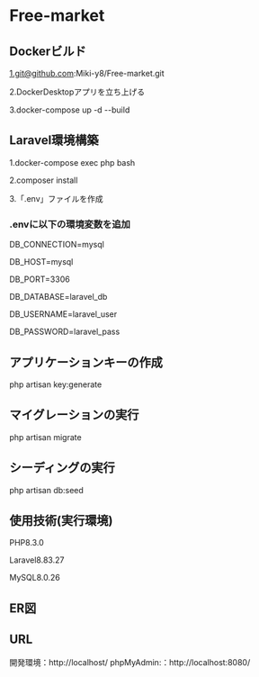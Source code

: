 # Free-market
## Dockerビルド

1.git@github.com:Miki-y8/Free-market.git

2.DockerDesktopアプリを立ち上げる

3.docker-compose up -d --build

## Laravel環境構築

1.docker-compose exec php bash

2.composer install

3.「.env」ファイルを作成

### .envに以下の環境変数を追加

DB_CONNECTION=mysql

DB_HOST=mysql

DB_PORT=3306

DB_DATABASE=laravel_db

DB_USERNAME=laravel_user

DB_PASSWORD=laravel_pass

## アプリケーションキーの作成

php artisan key:generate

## マイグレーションの実行

php artisan migrate

## シーディングの実行

php artisan db:seed

## 使用技術(実行環境)

PHP8.3.0

Laravel8.83.27

MySQL8.0.26

## ER図


## URL
開発環境：http://localhost/
phpMyAdmin:：http://localhost:8080/

